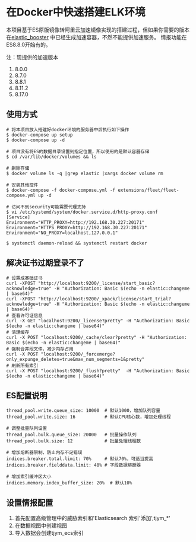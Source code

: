 # 在Docker中快速搭建ELK环境

  本项目基于ES原版镜像转阿里云加速镜像实现的搭建过程，但如果你需要的版本在[elastic_booster](https://github.com/cyril314/elastic_booster)
中已经生成加速容器，不然不能提供加速服务。
情报功能在ES8.8.0开始有的。

注：现提供的加速版本
1. 8.0.0
2. 8.7.0
3. 8.8.1
4. 8.11.2
5. 8.17.0

## 使用方式
```
# 将本项目放入搭建好docker环境的服务器中后执行如下操作
$ docker-compose up setup
$ docker-compose up -d

# 项目没有将ES的数据目录设置到指定位置，所以使用的是默认容器存储
$ cd /var/lib/docker/volumes && ls

# 删除存储
$ docker volume ls -q |grep elastic |xargs docker volume rm

# 安装其他控件
$ docker-compose -f docker-compose.yml -f extensions/fleet/fleet-compose.yml up -d

# 访问不到security可能需要代理支持
$ vi /etc/systemd/system/docker.service.d/http-proxy.conf
[Service]
Environment="HTTP_PROXY=http://192.168.30.227:20171"
Environment="HTTPS_PROXY=http://192.168.30.227:20171"
Environment="NO_PROXY=localhost,127.0.0.1"

$ systemctl daemon-reload && systemctl restart docker
```
## 解决证书过期登录不了

```
# 设置成基础证书
curl -XPOST "http://localhost:9200/_license/start_basic?acknowledge=true" -H "Authorization: Basic $(echo -n elastic:changeme | base64)"
curl -XPOST "http://localhost:9200/_xpack/license/start_trial?acknowledge=true" -H "Authorization: Basic $(echo -n elastic:changeme | base64)"
# 查看许可证信息
curl -X GET "localhost:9200/_license?pretty" -H "Authorization: Basic $(echo -n elastic:changeme | base64)"
# 清理缓存
curl -X POST "localhost:9200/_cache/clear?pretty" -H "Authorization: Basic $(echo -n elastic:changeme | base64)"
# 强制合并段文件，减少内存占用
curl -X POST "localhost:9200/_forcemerge?only_expunge_deletes=true&max_num_segments=1&pretty"
# 刷新所有索引
curl -X POST "localhost:9200/_flush?pretty"  -H "Authorization: Basic $(echo -n elastic:changeme | base64)"
```

## ES配置说明

```
thread_pool.write.queue_size: 10000  # 默认1000，增加队列容量
thread_pool.write.size: 16           # 默认CPU核心数，增加处理线程
﻿
# 调整批量队列设置
thread_pool.bulk.queue_size: 20000   # 批量操作队列
thread_pool.bulk.size: 12            # 批量处理线程数
﻿
# 增加熔断器限制，防止内存不足错误
indices.breaker.total.limit: 70%     # 默认70%，可适当提高
indices.breaker.fielddata.limit: 40% # 字段数据熔断器
﻿
# 增加索引缓冲区大小
indices.memory.index_buffer_size: 20%  # 默认10%
```

## 设置情报配置

1. 首先配置高级管理中的威胁索引和'Elasticsearch 索引'添加',tjym_*'
2. 在数据视图中创建视图
3. 导入数据会创建tjym_ecs索引